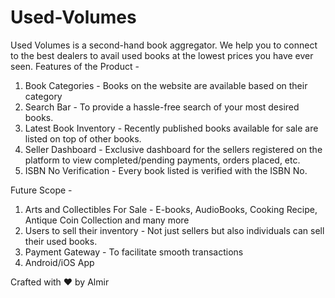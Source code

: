 # Used-Volumes
Used Volumes is a second-hand book aggregator. We help you to connect to the best dealers to avail used books at the lowest prices you have ever seen.
Features of the Product - 
1. Book Categories - Books on the website are available based on their category
2. Search Bar - To provide a hassle-free search of your most desired books.
3. Latest Book Inventory - Recently published books available for sale are listed on top of other books.
4. Seller Dashboard - Exclusive dashboard for the sellers registered on the platform to view completed/pending payments, orders placed, etc.
5. ISBN No Verification - Every book listed is verified with the ISBN No.

Future Scope - 
1. Arts and Collectibles For Sale - E-books, AudioBooks, Cooking Recipe, Antique Coin Collection and many more
2. Users to sell their inventory - Not just sellers but also individuals can sell their used books.
3. Payment Gateway - To facilitate smooth transactions
4. Android/iOS App

Crafted with ❤️ by Almir 

 
